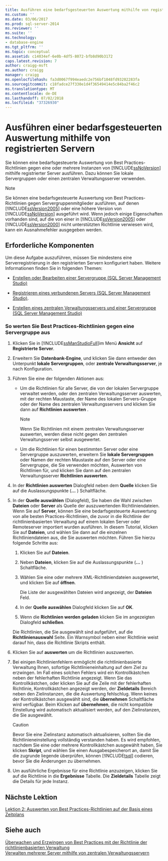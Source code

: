 ```yaml
---
title: Ausführen eine bedarfsgesteuerten Auswertung mithilfe von registrierten Servern | Microsoft-Dokumentation
ms.custom: ''
ms.date: 03/06/2017
ms.prod: sql-server-2014
ms.reviewer: ''
ms.suite: ''
ms.technology:
- database-engine
ms.tgt_pltfrm: ''
ms.topic: conceptual
ms.assetid: c14034ef-6e0b-4df5-8072-bfb8d90b3172
caps.latest.revision: 7
author: craigg-msft
ms.author: craigg
manager: craigg
ms.openlocfilehash: fa3d0067f994eaedc2e756bf1048fd93202283fa
ms.sourcegitcommit: c18fadce27f330e1d4f36549414e5c84ba2f46c2
ms.translationtype: MT
ms.contentlocale: de-DE
ms.lasthandoff: 07/02/2018
ms.locfileid: "37326930"
---
```

# <a name="perform-an-on-demand-evaluation-by-using-registered-servers"></a>Ausführen einer bedarfsgesteuerten Auswertung mithilfe von registrierten Servern
  Sie können eine bedarfsgesteuerte Auswertung von Best Practices-Richtlinien gegen eine oder mehrere Instanzen von [!INCLUDE[ssNoVersion](../includes/ssnoversion-md.md)] mithilfe registrierter Server ausführen. Dazu können Sie lokale Servergruppen oder einen zentralen Verwaltungsserver verwenden.  
  
> [!NOTE]  
>  Sie können eine bedarfsgesteuerte Auswertung von Best Practices-Richtlinien gegen Servergruppenmitglieder ausführen, auf denen [!INCLUDE[ssVersion2005](../includes/ssversion2005-md.md)] oder eine höhere Version von [!INCLUDE[ssNoVersion](../includes/ssnoversion-md.md)] ausgeführt wird. Wenn jedoch einige Eigenschaften vorhanden sind, auf die von einer in [!INCLUDE[ssVersion2005](../includes/ssversion2005-md.md)] oder [!INCLUDE[ssVersion2000](../includes/ssversion2000-md.md)] nicht unterstützten Richtlinie verwiesen wird, kann ein Ausnahmefehler ausgegeben werden.  
  
## <a name="prerequisites"></a>Erforderliche Komponenten  
 Um diese Aufgabe auszuführen, müssen Sie mindestens eine Serverregistrierung in den registrierten Servern konfiguriert haben. Weitere Informationen finden Sie in folgenden Themen:  
  
-   [Erstellen oder Bearbeiten einer Servergruppe &#40;SQL Server Management Studio&#41;](../ssms/register-servers/create-or-edit-a-server-group-sql-server-management-studio.md)  
  
-   [Registrieren eines verbundenen Servers &#40;SQL Server Management Studio&#41;](../ssms/register-servers/register-a-connected-server-sql-server-management-studio.md).  
  
-   [Erstellen eines zentralen Verwaltungsservers und einer Servergruppe &#40;SQL Server Management Studio&#41;](../ssms/register-servers/create-a-central-management-server-and-server-group.md)  
  
### <a name="to-evaluate-best-practices-policies-against-a-server-group"></a>So werten Sie Best Practices-Richtlinien gegen eine Servergruppe aus  
  
1.  Klicken Sie in [!INCLUDE[ssManStudioFull](../includes/ssmanstudiofull-md.md)]im Menü **Ansicht** auf **Registrierte Server**.  
  
2.  Erweitern Sie **Datenbank-Engine**, und klicken Sie dann entweder den Unterpunkt **lokale Servergruppen**, oder **zentrale Verwaltungsserver**, je nach Konfiguration.  
  
3.  Führen Sie eine der folgenden Aktionen aus:  
  
    -   Um die Richtlinien für alle Server, die von der lokalen Servergruppe verwaltet werden, oder den zentralen Verwaltungsserver auswerten, mit der rechten Maustaste, der Name des lokalen Servers-Gruppe oder der Name des zentralen Verwaltungsservers und klicken Sie dann auf **Richtlinien auswerten** .  
  
        > [!NOTE]  
        >  Wenn Sie Richtlinien mit einem zentralen Verwaltungsserver auswerten, werden diese nicht gegen den zentralen Verwaltungsserver selbst ausgewertet.  
  
    -   Um die Richtlinien für einen bestimmten Server oder eine Servergruppe auszuwerten, erweitern Sie **lokale Servergruppen** oder Namen der rechten Maustaste auf den Server oder eine Servergruppe, die Sie verwenden möchten, Auswerten von Richtlinien für, und klicken Sie dann auf den zentralen Verwaltungsserver **Richtlinien auswerten**.  
  
4.  In der **Richtlinien auswerten** Dialogfeld neben dem **Quelle** klicken Sie auf die Auslassungspunkte (**...** ) Schaltfläche.  
  
5.  In der **Quelle auswählen** (Dialogfeld), Sie haben die Wahl zwischen **Dateien** oder **Server** als Quelle der auszuwertenden Richtliniendateien. Wenn Sie auf **Server**, können Sie eine bedarfsgesteuerte Auswertung von alle besten Practices-Richtlinien, die zuvor in die Richtlinie der richtlinienbasierten Verwaltung auf einem lokalen Server oder Remoteserver importiert wurden ausführen. In diesem Tutorial, klicken Sie auf **Dateien**, und wählen Sie dann auf die einzelnen Richtliniendateien aus, die Sie auswerten möchten. Führen Sie hierzu folgende Schritte aus:  
  
    1.  Klicken Sie auf **Dateien**.  
  
    2.  Neben **Dateien**, klicken Sie auf die Auslassungspunkte (**...** ) Schaltfläche.  
  
    3.  Wählen Sie eine oder mehrere XML-Richtliniendateien ausgewertet, und klicken Sie auf **öffnen**.  
  
         Die Liste der ausgewählten Dateien wird angezeigt, der **Dateien** Feld.  
  
    4.  In der **Quelle auswählen** Dialogfeld klicken Sie auf **OK**.  
  
    5.  Wenn die **Richtlinien werden geladen** klicken Sie im angezeigten Dialogfeld **schließen**.  
  
     Die Richtlinien, die Sie ausgewählt sind aufgeführt, auf die **Richtlinienauswahl** Seite. Ein Warnsymbol neben einer Richtlinie weist darauf hin, dass die Richtlinie Skripts enthält.  
  
6.  Klicken Sie auf **auswerten** um die Richtlinien auszuwerten.  
  
7.  Bei einigen Richtlinienfehlern ermöglicht die richtlinienbasierte Verwaltung Ihnen, sofortige Richtlinieneinhaltung auf dem Ziel zu erzwingen. Im Fall eines solchen Fehlers wird ein Kontrollkästchen neben der fehlerhaften Richtlinie angezeigt. Wenn Sie das Kontrollkästchen, oder klicken Sie auf die Zeile mit der fehlerhaften Richtlinie, Kontrollkästchen angezeigt werden, der **Zieldetails** Bereich neben den Zielinstanzen, die die Auswertung fehlschlug. Wenn keines der Kontrollkästchen ausgewählt sind, die **übernehmen** Schaltfläche wird verfügbar. Beim Klicken auf **übernehmen**, die nicht kompatible Einstellung wird automatisch aktualisiert werden, auf den Zielinstanzen, die Sie ausgewählt.  
  
    > [!CAUTION]  
    >  Bevor Sie eine Zielinstanz automatisch aktualisieren, sollten Sie die Richtlinieneinstellung vollständig verstanden haben. Es wird empfohlen, nachdem Sie eine oder mehrere Kontrollkästchen ausgewählt haben, Sie klicken **Skript**, und wählen Sie einen Ausgabespeicherort an, damit Sie die zugrunde liegende überprüfen, können [!INCLUDE[tsql](../includes/tsql-md.md)] codieren, bevor Sie die Änderungen zu übernehmen.  
  
8.  Um ausführliche Ergebnisse für eine Richtlinie anzuzeigen, klicken Sie auf die Richtlinie in die **Ergebnisse** Tabelle. Die **Zieldetails** Tabelle zeigt die Details für jede Instanz.  
  
## <a name="next-lesson"></a>Nächste Lektion  
 [Lektion 2: Auswerten von Best Practices-Richtlinien auf der Basis eines Zeitplans](../../2014/tutorials/lesson-2-evaluate-best-practices-policies-on-a-scheduled-basis.md)  
  
## <a name="see-also"></a>Siehe auch  
 [Überwachen und Erzwingen von Best Practices mit der Richtlinie der richtlinienbasierten Verwaltung](../relational-databases/policy-based-management/monitor-and-enforce-best-practices-by-using-policy-based-management.md)   
 [Verwalten mehrerer Server mithilfe von zentralen Verwaltungsservern](../relational-databases/administer-multiple-servers-using-central-management-servers.md)  
  
  

